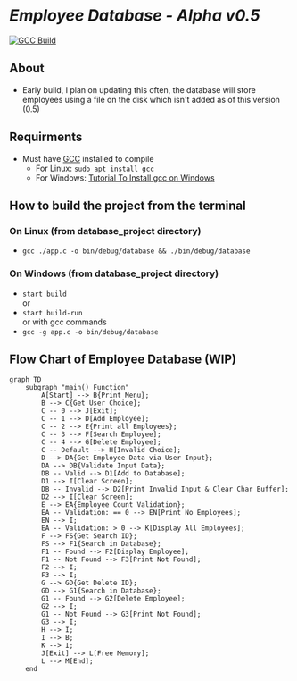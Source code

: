 # *Employee Database - Alpha v0.5* 

[![GCC Build](https://github.com/XeCrash/database_project/actions/workflows/c-build.yml/badge.svg?branch=master)](https://github.com/XeCrash/database_project/actions/workflows/c-build.yml)

## About

* Early build, I plan on updating this often, the database will store employees using a file on the disk which isn't added as of this version (0.5)

## Requirments

* Must have [GCC](https://gcc.gnu.org/) installed to compile  
  * For Linux: `sudo apt install gcc`  
  * For Windows: [Tutorial To Install gcc on Windows](https://phoenixnap.com/kb/install-gcc-windows)

## How to build the project from the terminal

### On Linux (from database_project directory)

* `gcc ./app.c -o bin/debug/database && ./bin/debug/database`

### On Windows (from database_project directory)

* `start build`  
or
* `start build-run`  
or with gcc commands
* `gcc -g app.c -o bin/debug/database`

## Flow Chart of Employee Database (WIP)

```mermaid
graph TD
    subgraph "main() Function"
        A[Start] --> B{Print Menu};
        B --> C{Get User Choice};
        C -- 0 --> J[Exit];
        C -- 1 --> D[Add Employee];
        C -- 2 --> E{Print all Employees};
        C -- 3 --> F[Search Employee];
        C -- 4 --> G[Delete Employee];
        C -- Default --> H[Invalid Choice];
        D --> DA{Get Employee Data via User Input};
        DA --> DB{Validate Input Data};
        DB -- Valid --> D1[Add to Database];
        D1 --> I[Clear Screen];
        DB -- Invalid --> D2[Print Invalid Input & Clear Char Buffer];
        D2 --> I[Clear Screen];
        E --> EA{Employee Count Validation};
        EA -- Validation: == 0 --> EN[Print No Employees];
        EN --> I;
        EA -- Validation: > 0 --> K[Display All Employees];
        F --> FS{Get Search ID};
        FS --> F1{Search in Database};
        F1 -- Found --> F2[Display Employee];
        F1 -- Not Found --> F3[Print Not Found];
        F2 --> I;
        F3 --> I;
        G --> GD{Get Delete ID};
        GD --> G1{Search in Database};
        G1 -- Found --> G2[Delete Employee];
        G2 --> I;
        G1 -- Not Found --> G3[Print Not Found];
        G3 --> I;
        H --> I;
        I --> B;
        K --> I;
        J[Exit] --> L[Free Memory];
        L --> M[End];
    end
```
